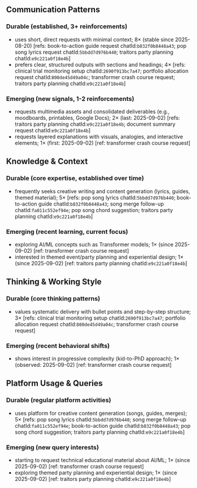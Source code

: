 ## Communication Patterns
### Durable (established, 3+ reinforcements)
- uses short, direct requests with minimal context; 8× (stable since 2025-08-20) [refs: book-to-action guide request chatId:`b832f0b8448a43`; pop song lyrics request chatId:`5bbdd7d976b440`; traitors party planning chatId:`e9c221a0f18e4b`]
- prefers clear, structured outputs with sections and headings; 4× [refs: clinical trial monitoring setup chatId:`2690f913bc7a47`; portfolio allocation request chatId:`800de45d49a04c`; transformer crash course request; traitors party planning chatId:`e9c221a0f18e4b`]

### Emerging (new signals, 1-2 reinforcements)
- requests multimedia assets and consolidated deliverables (e.g., moodboards, printables, Google Docs); 2× (last: 2025-09-02) [refs: traitors party planning chatId:`e9c221a0f18e4b`; document summary request chatId:`e9c221a0f18e4b`]
- requests layered explanations with visuals, analogies, and interactive elements; 1× (first: 2025-09-02) [ref: transformer crash course request]

## Knowledge & Context
### Durable (core expertise, established over time)
- frequently seeks creative writing and content generation (lyrics, guides, themed material); 5× [refs: pop song lyrics chatId:`5bbdd7d976b440`; book-to-action guide chatId:`b832f0b8448a43`; song merge follow-up chatId:`fa011c552ef94e`; pop song chord suggestion; traitors party planning chatId:`e9c221a0f18e4b`]

### Emerging (recent learning, current focus)
- exploring AI/ML concepts such as Transformer models; 1× (since 2025-09-02) [ref: transformer crash course request]
- interested in themed event/party planning and experiential design; 1× (since 2025-09-02) [ref: traitors party planning chatId:`e9c221a0f18e4b`]

## Thinking & Working Style
### Durable (core thinking patterns)
- values systematic delivery with bullet points and step-by-step structure; 3× [refs: clinical trial monitoring setup chatId:`2690f913bc7a47`; portfolio allocation request chatId:`800de45d49a04c`; transformer crash course request]

### Emerging (recent behavioral shifts)
- shows interest in progressive complexity (kid-to-PhD approach); 1× (observed: 2025-09-02) [ref: transformer crash course request]

## Platform Usage & Queries
### Durable (regular platform activities)
- uses platform for creative content generation (songs, guides, merges); 5× [refs: pop song lyrics chatId:`5bbdd7d976b440`; song merge follow-up chatId:`fa011c552ef94e`; book-to-action guide chatId:`b832f0b8448a43`; pop song chord suggestion; traitors party planning chatId:`e9c221a0f18e4b`]

### Emerging (new query interests)
- starting to request technical educational material about AI/ML; 1× (since 2025-09-02) [ref: transformer crash course request]
- exploring themed party planning and experiential design; 1× (since 2025-09-02) [ref: traitors party planning chatId:`e9c221a0f18e4b`]